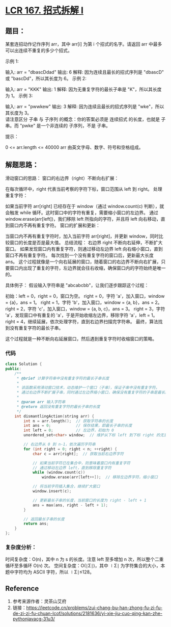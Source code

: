 # [LCR 167. 招式拆解 I](https://leetcode.cn/problems/zui-chang-bu-han-zhong-fu-zi-fu-de-zi-zi-fu-chuan-lcof?envType=study-plan-v2&envId=coding-interviews)

## 题目：
某套连招动作记作序列 arr，其中 arr[i] 为第 i 个招式的名字。请返回 arr 中最多可以出连续不重复的多少个招式。

示例 1:

输入: arr = "dbascDdad"
输出: 6
解释: 因为连续且最长的招式序列是 "dbascD" 或 "bascDd"，所以其长度为 6。
示例 2:

输入: arr = "KKK"
输出: 1
解释: 因为无重复字符的最长子串是 "K"，所以其长度为 1。
示例 3:

输入: arr = "pwwkew"
输出: 3
解释: 因为连续且最长的招式序列是 "wke"，所以其长度为 3。     
请注意区分 子串 与 子序列 的概念：你的答案必须是 连续招式 的长度，也就是 子串。而 "pwke" 是一个非连续的 子序列，不是 子串。
 

提示：

0 <= arr.length <= 40000
arr 由英文字母、数字、符号和空格组成。

## 解题思路：
滑动窗口的思路：
窗口的右边界（right）不断向右扩展：

在每次循环中，right 代表当前考察的字符下标，窗口范围从 left 到 right。
处理重复字符：

如果当前字符 arr[right] 已经存在于 window（通过 window.count(c) 判断），就会触发 while 循环。这时窗口中的字符有重复，需要缩小窗口的左边界。
通过 window.erase(arr[left])，我们移除 left 所指向的字符，并且将 left 向右移动，直到窗口内不再有重复字符。
窗口的扩展和更新：

当窗口内不再有重复字符时，加入当前字符 arr[right]，并更新 window，同时比较窗口的长度是否是最大值。
总结流程：
右边界 right 不断向右延伸，不断扩大窗口。
如果发现窗口内有重复字符，则通过移动左边界 left 向右缩小窗口，直到窗口不再有重复字符。
每次找到一个没有重复字符的窗口后，更新最大长度 ans。
这个过程就像是一个向右延展的窗口，随着窗口的右边界不断向右扩展，只要窗口内出现了重复的字符，左边界就会往右收缩，确保窗口内的字符始终是唯一的。

具体例子：
假设输入字符串是 "abcabcbb"，让我们逐步跟踪这个过程：

初始：left = 0，right = 0，窗口为空。
right = 0，字符 'a'，加入窗口，window = {a}，ans = 1。
right = 1，字符 'b'，加入窗口，window = {a, b}，ans = 2。
right = 2，字符 'c'，加入窗口，window = {a, b, c}，ans = 3。
right = 3，字符 'a'，发现窗口中有重复的 'a'，于是开始收缩左边界，移除字符 'a'，left = 1。
right = 4，继续延展，依次处理字符，直到右边界扫描完字符串。
最终，算法找到没有重复字符的最长子串。

这个过程就是一种不断向右延展窗口，然后遇到重复字符时收缩窗口的策略。

### 代码
```c++
class Solution {
public:
    /**
     * @brief 计算字符串中没有重复字符的最长子串长度
     * 
     * 该函数采用滑动窗口技术，动态维护一个窗口（子串），保证子串中没有重复字符。
     * 通过右边界不断扩展子串，同时通过左边界缩小窗口，确保没有重复字符的子串是最长的。
     * 
     * @param arr 输入字符串
     * @return 返回没有重复字符的最长子串的长度
     */
    int dismantlingAction(string arr) {
        int n = arr.length();  // 获取字符串的长度
        int ans = 0;           // 保存结果，即最长子串的长度
        int left = 0;          // 左边界，初始为 0
        unordered_set<char> window;  // 维护从下标 left 到下标 right 的无重复字符集合

        // 右边界从 0 到 n-1，依次遍历字符串
        for (int right = 0; right < n; ++right) {
            char c = arr[right];  // 获取当前右边界字符

            // 如果当前字符已在集合中，则意味着窗口内有重复字符
            // 通过移动左边界 left，直到移除重复字符
            while (window.count(c)) 
                window.erase(arr[left++]);  // 移除左边界字符，缩小窗口

            // 将当前字符插入集合，继续扩大窗口
            window.insert(c);

            // 更新最长子串的长度，当前窗口的长度为 right - left + 1
            ans = max(ans, right - left + 1);
        }

        // 返回最长子串的长度
        return ans;
    }
};

```

### 复杂度分析：
时间复杂度：O(n)，其中 n 为 s 的长度。注意 left 至多增加 n 次，所以整个二重循环至多循环 O(n) 次。
空间复杂度：O(∣Σ∣)，其中 ∣Σ∣ 为字符集合的大小，本题中字符均为 ASCII 字符，所以 ∣Σ∣≤128。

## Reference
1. 参考来源作者：灵茶山艾府
2. 链接：https://leetcode.cn/problems/zui-chang-bu-han-zhong-fu-zi-fu-de-zi-zi-fu-chuan-lcof/solutions/2181636/yi-xie-jiu-cuo-qing-kan-zhe-pythonjavacg-31u3/
